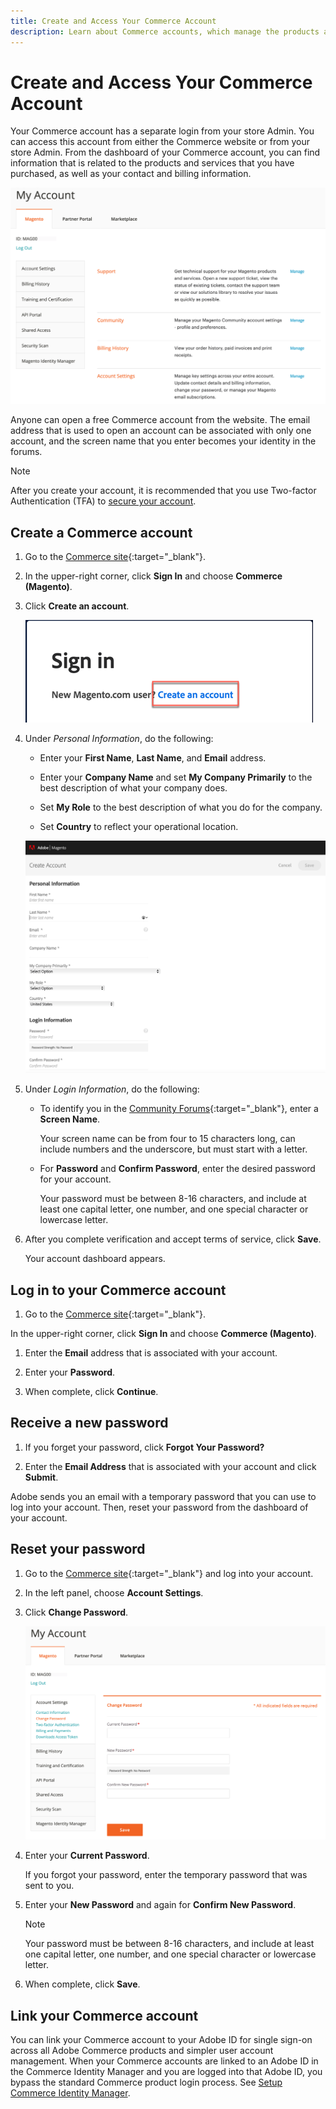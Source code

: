 ```yaml
---
title: Create and Access Your Commerce Account
description: Learn about Commerce accounts, which manage the products and services that you have purchased.
---
```

# Create and Access Your Commerce Account

Your Commerce account has a separate login from your store Admin. You can access this account from either the Commerce website or from your store Admin. From the dashboard of your Commerce account, you can find information that is related to the products and services that you have purchased, as well as your contact and billing information.

![Your Commerce account](./assets/home-acct.png)<!-- zoom -->

Anyone can open a free Commerce account from the website. The email address that is used to open an account can be associated with only one account, and the screen name that you enter becomes your identity in the forums.

>[!NOTE]
>
>After you create your account, it is recommended that you use Two-factor Authentication (TFA) to [secure your account](commerce-account-secure.md).

## Create a Commerce account

1. Go to the [Commerce site][1]{:target="_blank"}.

1. In the upper-right corner, click **Sign In** and choose **Commerce (Magento)**.

1. Click **Create an account**.

   ![Link for new account](./assets/account-create-link.png)<!-- zoom -->

1. Under _Personal Information_, do the following:

   - Enter your **First Name**, **Last Name**, and **Email** address.

   - Enter your **Company Name** and set **My Company Primarily** to the best description of what your company does.

   - Set **My Role** to the best description of what you do for the company.

   - Set **Country** to reflect your operational location.

   ![Account information](./assets/account-create.png)<!-- zoom -->

1. Under _Login Information_, do the following:

   - To identify you in the [Community Forums][2]{:target="_blank"}, enter a **Screen Name**.

      Your screen name can be from four to 15 characters long, can include numbers and the underscore, but must start with a letter.

   - For **Password** and **Confirm Password**, enter the desired password for your account.

      Your password must be between 8-16 characters, and include at least one capital letter, one number, and one special character or lowercase letter.

1. After you complete verification and accept terms of service, click **Save**.

   Your account dashboard appears.

## Log in to your Commerce account

1. Go to the [Commerce site][1]{:target="_blank"}.

In the upper-right corner, click **Sign In** and choose **Commerce (Magento)**.

1. Enter the **Email** address that is associated with your account.

1. Enter your **Password**.

1. When complete, click **Continue**.

## Receive a new password

1. If you forget your password, click **Forgot Your Password?**

1. Enter the **Email Address** that is associated with your account and click **Submit**.

  Adobe sends you an email with a temporary password that you can use to log into your account. Then, reset your password from the dashboard of your account.

## Reset your password

1. Go to the [Commerce site][1]{:target="_blank"} and log into your account.

1. In the left panel, choose **Account Settings**.

1. Click **Change Password**.

   ![Change your password](./assets/change-password.png)<!-- zoom -->

1. Enter your **Current Password**.

   If you forgot your password, enter the temporary password that was sent to you.

1. Enter your **New Password** and again for **Confirm New Password**.

   >[!NOTE]
   >
   >Your password must be between 8-16 characters, and include at least one capital letter, one number, and one special character or lowercase letter.

1. When complete, click **Save**.

## Link your Commerce account

You can link your Commerce account to your Adobe ID for single sign-on across all Adobe Commerce products and simpler user account management. When your Commerce accounts are linked to an Adobe ID in the Commerce Identity Manager and you are logged into that Adobe ID, you bypass the standard Commerce product login process. See [Setup Commerce Identity Manager](commerce-identity-manager.md).

[1]: https://account.magento.com/customer/account/login/
[2]: https://community.magento.com/
